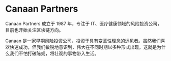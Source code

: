 # Canaan Partners

Canaan Partners 成立于 1987 年，专注于 IT、医疗健康领域的风险投资公司，目前也开始关注区块链方向。

Canaan 是一家早期风险投资公司，投资于具有变革性理念的远见者。虽然我们喜欢快速成功，但我们敏锐地意识到，伟大在不同时期以多种形式出现。这就是为什么我们不怕打破陈规，将壮观的事物带入生活。

